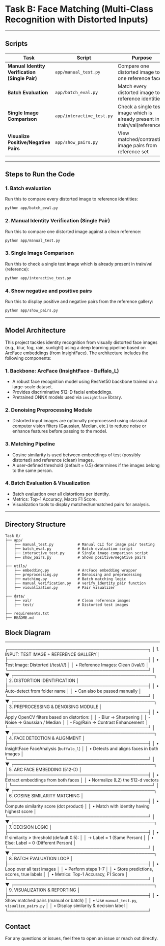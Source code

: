 # Task B: Face Matching (Multi-Class Recognition with Distorted Inputs)

---

## Scripts

| Task                                           | Script                    | Purpose                                                                    |
| ---------------------------------------------- | ------------------------- | -------------------------------------------------------------------------- |
| **Manual Identity Verification (Single Pair)** | `app/manual_test.py`      | Compare one distorted image to one reference face                          |
| **Batch Evaluation**                           | `app/batch_eval.py`       | Match every distorted image to reference identities                        |
| **Single Image Comparison**                    | `app/interactive_test.py` | Check a single test image which is already present in train/val(reference) |
| **Visualize Positive/Negative Pairs**          | `app/show_pairs.py`       | View matched/contrasting image pairs from reference set                    |

---

## Steps to Run the Code

### 1. Batch evaluation

Run this to compare every distorted image to reference identities:

```bash
python app/batch_eval.py
```

### 2. Manual Identity Verification (Single Pair)

Run this to compare one distorted image against a clean reference:

```bash
python app/manual_test.py
```

### 3. Single Image Comparison

Run this to check a single test image which is already present in train/val (reference):

```bash
python app/interactive_test.py
```

### 4. Show negative and positive pairs

Run this to display positive and negative pairs from the reference gallery:

```bash
python app/show_pairs.py
```

---

## Model Architecture

This project tackles identity recognition from visually distorted face images (e.g., blur, fog, rain, sunlight) using a deep learning pipeline based on ArcFace embeddings (from InsightFace). The architecture includes the following components:

### 1. Backbone: ArcFace (InsightFace - Buffalo_L)

- A robust face recognition model using ResNet50 backbone trained on a large-scale dataset.
- Provides discriminative 512-D facial embeddings.
- Pretrained ONNX models used via `insightface` library.

### 2. Denoising Preprocessing Module

- Distorted input images are optionally preprocessed using classical computer vision filters (Gaussian, Median, etc.) to reduce noise or enhance features before passing to the model.

### 3. Matching Pipeline

- Cosine similarity is used between embeddings of test (possibly distorted) and reference (clean) images.
- A user-defined threshold (default = 0.5) determines if the images belong to the same person.

### 4. Batch Evaluation & Visualization

- Batch evaluation over all distortions per identity.
- Metrics: Top-1 Accuracy, Macro F1 Score.
- Visualization tools to display matched/unmatched pairs for analysis.

---

## Directory Structure

```
Task B/
├── app/
│   ├── manual_test.py           # Manual CLI for image pair testing
│   ├── batch_eval.py            # Batch evaluation script
│   ├── interactive_test.py      # Single image comparison script
│   ├── show_pairs.py            # Shows positive/negative pairs
│
├── utils/
│   ├── embedding.py             # ArcFace embedding wrapper
│   ├── preprocessing.py         # Denoising and preprocessing
│   ├── matching.py              # Batch matching logic
│   ├── manual_verification.py   # verify_identity_pair function
│   ├── visualization.py         # Pair visualizer
│
├── data/
│   ├── val/                     # Clean reference images
│   ├── test/                    # Distorted test images
│
├── requirements.txt
├── README.md
```
## Block Diagram
---
┌──────────────────────────────────────────────┐
│ 1. INPUT: TEST IMAGE + REFERENCE GALLERY     │
├──────────────────────────────────────────────┤
│ • Test Image: Distorted (/test/<id>/<distortion>/) │
│ • Reference Images: Clean (/val/<id>/)        │
└──────────────────────────────────────────────┘
                      │
                      ▼
┌──────────────────────────────────────────────┐
│ 2. DISTORTION IDENTIFICATION                 │
├──────────────────────────────────────────────┤
│ • Auto-detect from folder name               │
│ • Can also be passed manually                │
└──────────────────────────────────────────────┘
                      │
                      ▼
┌──────────────────────────────────────────────┐
│ 3. PREPROCESSING & DENOISING MODULE          │
├──────────────────────────────────────────────┤
│ • Apply OpenCV filters based on distortion:  │
│   - Blur → Sharpening                        │
│   - Noise → Gaussian / Median                │
│   - Fog/Rain → Contrast Enhancement          │
└──────────────────────────────────────────────┘
                      │
                      ▼
┌──────────────────────────────────────────────┐
│ 4. FACE DETECTION & ALIGNMENT                │
├──────────────────────────────────────────────┤
│ • InsightFace FaceAnalysis (`buffalo_l`)     │
│ • Detects and aligns faces in both images    │
└──────────────────────────────────────────────┘
                      │
                      ▼
┌──────────────────────────────────────────────┐
│ 5. ARC FACE EMBEDDING (512-D)                │
├──────────────────────────────────────────────┤
│ • Extract embeddings from both faces         │
│ • Normalize (L2) the 512-d vectors           │
└──────────────────────────────────────────────┘
                      │
                      ▼
┌──────────────────────────────────────────────┐
│ 6. COSINE SIMILARITY MATCHING                │
├──────────────────────────────────────────────┤
│ • Compute similarity score (dot product)     │
│ • Match with identity having highest score   │
└──────────────────────────────────────────────┘
                      │
                      ▼
┌──────────────────────────────────────────────┐
│ 7. DECISION LOGIC                            │
├──────────────────────────────────────────────┤
│ • If similarity ≥ threshold (default 0.5):   │
│     → Label = 1 (Same Person)                │
│ • Else: Label = 0 (Different Person)         │
└──────────────────────────────────────────────┘
                      │
                      ▼
┌──────────────────────────────────────────────┐
│ 8. BATCH EVALUATION LOOP                     │
├──────────────────────────────────────────────┤
│ • Loop over all test images                  │
│ • Perform steps 1–7                          │
│ • Store predictions, scores, true labels     │
│ • Metrics: Top-1 Accuracy, F1 Score          │
└──────────────────────────────────────────────┘
                      │
                      ▼
┌──────────────────────────────────────────────┐
│ 9. VISUALIZATION & REPORTING                 │
├──────────────────────────────────────────────┤
│ • Show matched pairs (manual or batch)       │
│ • Use `manual_test.py`, `visualize_pairs.py` │
│ • Display similarity & decision label        │
└──────────────────────────────────────────────┘


## Contact

For any questions or issues, feel free to open an issue or reach out directly.
